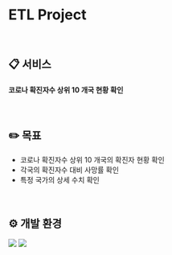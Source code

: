# ETL Project
<br>

## 📋 서비스
#### 코로나 확진자수 상위 10 개국 현황 확인
<br>

## ✏️ 목표
- 코로나 확진자수 상위 10 개국의 확진자 현황 확인
- 각국의 확진자수 대비 사망률 확인
- 특정 국가의 상세 수치 확인
<br>

## ⚙ 개발 환경
<img src="https://img.shields.io/badge/Flask-000000?style=for-the-badge&logo=Flask&logoColor=white"> <img src="https://img.shields.io/badge/python-3776AB?style=for-the-badge&logo=python&logoColor=white">
<br>
